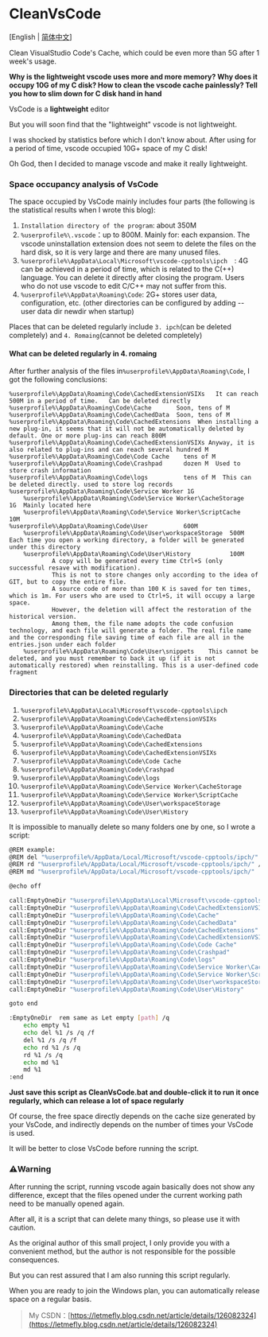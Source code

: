 # CleanVsCode

[English | [简体中文](language/zh/)]
 
Clean VisualStudio Code's Cache, which could be even more than 5G after 1 week's usage.

**Why is the lightweight vscode uses more and more memory? Why does it occupy 10G of my C disk? How to clean the vscode cache painlessly? Tell you how to slim down for C disk hand in hand**

VsCode is a **lightweight** editor

But you will soon find that the "lightweight" vscode is not lightweight.

I was shocked by statistics before which I don't know about. After using for a period of time, vscode occupied 10G+ space of my C disk!

Oh God, then I decided to manage vscode and make it really lightweight.

### Space occupancy analysis of VsCode

The space occupied by VsCode mainly includes four parts (the following is the statistical results when I wrote this blog):

1. ```Installation directory of the program```: about 350M
2. ```%userprofile%\.vscode```：up to 800M. Mainly for: each expansion. The vscode uninstallation extension does not seem to delete the files on the hard disk, so it is very large and there are many unused files.
3. ```%userprofile%\AppData\Local\Microsoft\vscode-cpptools\ipch  ```: 4G can be achieved in a period of time, which is related to the C(++) language. You can delete it directly after closing the program. Users who do not use vscode to edit C/C++ may not suffer from this.
4. ```%userprofile%\AppData\Roaming\Code```: 2G+ stores user data, configuration, etc. (other directories can be configured by adding -- user data dir newdir when startup)

Places that can be deleted regularly include ```3. ipch```(can be deleted completely) and ```4. Romaing```(cannot be deleted completely)

#### What can be deleted regularly in 4. romaing

After further analysis of the files in```%userprofile%\AppData\Roaming\Code```, I got the following conclusions:

```
%userprofile%\AppData\Roaming\Code\CachedExtensionVSIXs   It can reach 500M in a period of time.   Can be deleted directly
%userprofile%\AppData\Roaming\Code\Cache       Soon, tens of M
%userprofile%\AppData\Roaming\Code\CachedData  Soon, tens of M
%userprofile%\AppData\Roaming\Code\CachedExtensions  When installing a new plug-in, it seems that it will not be automatically deleted by default. One or more plug-ins can reach 800M
%userprofile%\AppData\Roaming\Code\CachedExtensionVSIXs Anyway, it is also related to plug-ins and can reach several hundred M
%userprofile%\AppData\Roaming\Code\Code Cache    tens of M
%userprofile%\AppData\Roaming\Code\Crashpad      dozen M  Used to store crash information
%userprofile%\AppData\Roaming\Code\logs          tens of M  This can be deleted directly. used to store log records
%userprofile%\AppData\Roaming\Code\Service Worker 1G    
    %userprofile%\AppData\Roaming\Code\Service Worker\CacheStorage   1G  Mainly located here
    %userprofile%\AppData\Roaming\Code\Service Worker\ScriptCache    10M
%userprofile%\AppData\Roaming\Code\User          600M
    %userprofile%\AppData\Roaming\Code\User\workspaceStorage  500M  Each time you open a working directory, a folder will be generated under this directory
    %userprofile%\AppData\Roaming\Code\User\History           100M
            A copy will be generated every time Ctrl+S (only successful resave with modification).
            This is not to store changes only according to the idea of GIT, but to copy the entire file.
            A source code of more than 100 K is saved for ten times, which is 1m. For users who are used to Ctrl+S, it will occupy a large space.
            However, the deletion will affect the restoration of the historical version.
            Among them, the file name adopts the code confusion technology, and each file will generate a folder. The real file name and the corresponding file saving time of each file are all in the entries.json under each folder
    %userprofile%\AppData\Roaming\Code\User\snippets    This cannot be deleted, and you must remember to back it up (if it is not automatically restored) when reinstalling. This is a user-defined code fragment
```

### Directories that can be deleted regularly

1. ```%userprofile%\AppData\Local\Microsoft\vscode-cpptools\ipch```
2. ```%userprofile%\AppData\Roaming\Code\CachedExtensionVSIXs```
3. ```%userprofile%\AppData\Roaming\Code\Cache```
4. ```%userprofile%\AppData\Roaming\Code\CachedData```
5. ```%userprofile%\AppData\Roaming\Code\CachedExtensions```
6. ```%userprofile%\AppData\Roaming\Code\CachedExtensionVSIXs```
7. ```%userprofile%\AppData\Roaming\Code\Code Cache```
8. ```%userprofile%\AppData\Roaming\Code\Crashpad```
9. ```%userprofile%\AppData\Roaming\Code\logs```
10. ```%userprofile%\AppData\Roaming\Code\Service Worker\CacheStorage```
11. ```%userprofile%\AppData\Roaming\Code\Service Worker\ScriptCache```
12. ```%userprofile%\AppData\Roaming\Code\User\workspaceStorage```
13. ```%userprofile%\AppData\Roaming\Code\User\History```


It is impossible to manually delete so many folders one by one, so I wrote a script:

```bash
@REM example:
@REM del "%userprofile%/AppData/Local/Microsoft/vscode-cpptools/ipch/" /s /q /f
@REM rd "%userprofile%/AppData/Local/Microsoft/vscode-cpptools/ipch/" /s /q
@REM md "%userprofile%/AppData/Local/Microsoft/vscode-cpptools/ipch/"

@echo off

call:EmptyOneDir "%userprofile%\AppData\Local\Microsoft\vscode-cpptools\ipch"
call:EmptyOneDir "%userprofile%\AppData\Roaming\Code\CachedExtensionVSIXs"
call:EmptyOneDir "%userprofile%\AppData\Roaming\Code\Cache"
call:EmptyOneDir "%userprofile%\AppData\Roaming\Code\CachedData"
call:EmptyOneDir "%userprofile%\AppData\Roaming\Code\CachedExtensions"
call:EmptyOneDir "%userprofile%\AppData\Roaming\Code\CachedExtensionVSIXs"
call:EmptyOneDir "%userprofile%\AppData\Roaming\Code\Code Cache"
call:EmptyOneDir "%userprofile%\AppData\Roaming\Code\Crashpad"
call:EmptyOneDir "%userprofile%\AppData\Roaming\Code\logs"
call:EmptyOneDir "%userprofile%\AppData\Roaming\Code\Service Worker\CacheStorage"
call:EmptyOneDir "%userprofile%\AppData\Roaming\Code\Service Worker\ScriptCache"
call:EmptyOneDir "%userprofile%\AppData\Roaming\Code\User\workspaceStorage"
call:EmptyOneDir "%userprofile%\AppData\Roaming\Code\User\History"

goto end

:EmptyOneDir  rem same as Let empty [path] /q
    echo empty %1
    echo del %1 /s /q /f
    del %1 /s /q /f
    echo rd %1 /s /q
    rd %1 /s /q
    echo md %1
    md %1
:end
```

**Just save this script as CleanVsCode.bat and double-click it to run it once regularly, which can release a lot of space regularly**

Of course, the free space directly depends on the cache size generated by your VsCode, and indirectly depends on the number of times your VsCode is used.

It will be better to close VsCode before running the script.

### ⚠️Warning

After running the script, running vscode again basically does not show any difference, except that the files opened under the current working path need to be manually opened again.

After all, it is a script that can delete many things, so please use it with caution.

As the original author of this small project, I only provide you with a convenient method, but the author is not responsible for the possible consequences.

But you can rest assured that I am also running this script regularly.

When you are ready to join the Windows plan, you can automatically release space on a regular basis.

<!-- > 原创不易，转载请附上[原文链接](https://letmefly.blog.csdn.net/article/details/126082324)哦~ -->
> My CSDN：[https://letmefly.blog.csdn.net/article/details/126082324](https://letmefly.blog.csdn.net/article/details/126082324)
